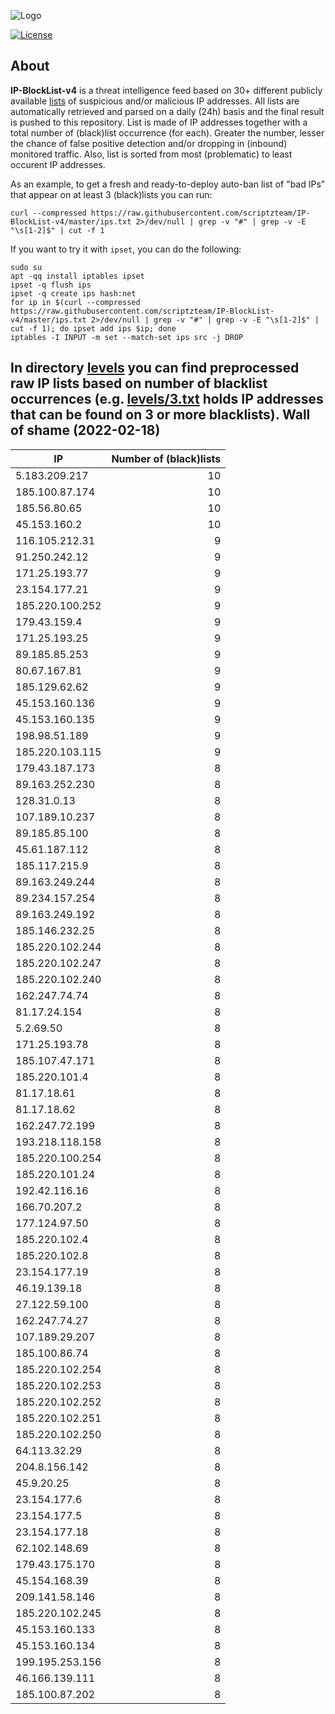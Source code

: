 ![Logo](https://i.imgur.com/PyKLAe7.png)

[![License](https://img.shields.io/badge/license-The_Unlicense-red.svg)](https://unlicense.org/)

About
----

**IP-BlockList-v4** is a threat intelligence feed based on 30+ different publicly available [lists](https://github.com/stamparm/maltrail) of suspicious and/or malicious IP addresses. All lists are automatically retrieved and parsed on a daily (24h) basis and the final result is pushed to this repository. List is made of IP addresses together with a total number of (black)list occurrence (for each). Greater the number, lesser the chance of false positive detection and/or dropping in (inbound) monitored traffic. Also, list is sorted from most (problematic) to least occurent IP addresses.

As an example, to get a fresh and ready-to-deploy auto-ban list of "bad IPs" that appear on at least 3 (black)lists you can run:

```
curl --compressed https://raw.githubusercontent.com/scriptzteam/IP-BlockList-v4/master/ips.txt 2>/dev/null | grep -v "#" | grep -v -E "\s[1-2]$" | cut -f 1
```

If you want to try it with `ipset`, you can do the following:

```
sudo su
apt -qq install iptables ipset
ipset -q flush ips
ipset -q create ips hash:net
for ip in $(curl --compressed https://raw.githubusercontent.com/scriptzteam/IP-BlockList-v4/master/ips.txt 2>/dev/null | grep -v "#" | grep -v -E "\s[1-2]$" | cut -f 1); do ipset add ips $ip; done
iptables -I INPUT -m set --match-set ips src -j DROP
```

In directory [levels](levels) you can find preprocessed raw IP lists based on number of blacklist occurrences (e.g. [levels/3.txt](levels/3.txt) holds IP addresses that can be found on 3 or more blacklists).
Wall of shame (2022-02-18)
----

|IP|Number of (black)lists|
|---|--:|
5.183.209.217|10
185.100.87.174|10
185.56.80.65|10
45.153.160.2|10
116.105.212.31|9
91.250.242.12|9
171.25.193.77|9
23.154.177.21|9
185.220.100.252|9
179.43.159.4|9
171.25.193.25|9
89.185.85.253|9
80.67.167.81|9
185.129.62.62|9
45.153.160.136|9
45.153.160.135|9
198.98.51.189|9
185.220.103.115|9
179.43.187.173|8
89.163.252.230|8
128.31.0.13|8
107.189.10.237|8
89.185.85.100|8
45.61.187.112|8
185.117.215.9|8
89.163.249.244|8
89.234.157.254|8
89.163.249.192|8
185.146.232.25|8
185.220.102.244|8
185.220.102.247|8
185.220.102.240|8
162.247.74.74|8
81.17.24.154|8
5.2.69.50|8
171.25.193.78|8
185.107.47.171|8
185.220.101.4|8
81.17.18.61|8
81.17.18.62|8
162.247.72.199|8
193.218.118.158|8
185.220.100.254|8
185.220.101.24|8
192.42.116.16|8
166.70.207.2|8
177.124.97.50|8
185.220.102.4|8
185.220.102.8|8
23.154.177.19|8
46.19.139.18|8
27.122.59.100|8
162.247.74.27|8
107.189.29.207|8
185.100.86.74|8
185.220.102.254|8
185.220.102.253|8
185.220.102.252|8
185.220.102.251|8
185.220.102.250|8
64.113.32.29|8
204.8.156.142|8
45.9.20.25|8
23.154.177.6|8
23.154.177.5|8
23.154.177.18|8
62.102.148.69|8
179.43.175.170|8
45.154.168.39|8
209.141.58.146|8
185.220.102.245|8
45.153.160.133|8
45.153.160.134|8
199.195.253.156|8
46.166.139.111|8
185.100.87.202|8
